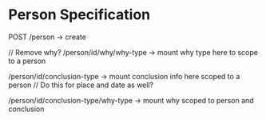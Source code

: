 # Person Specification

POST /person -> create

// Remove why?
/person/id/why/why-type -> mount why type here to scope to a person

/person/id/conclusion-type -> mount conclusion info here scoped to a person
// Do this for place and date as well?

/person/id/conclusion-type/why-type -> mount why scoped to person and conclusion